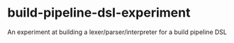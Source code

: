 # build-pipeline-dsl-experiment
An experiment at building a lexer/parser/interpreter for a build pipeline DSL

